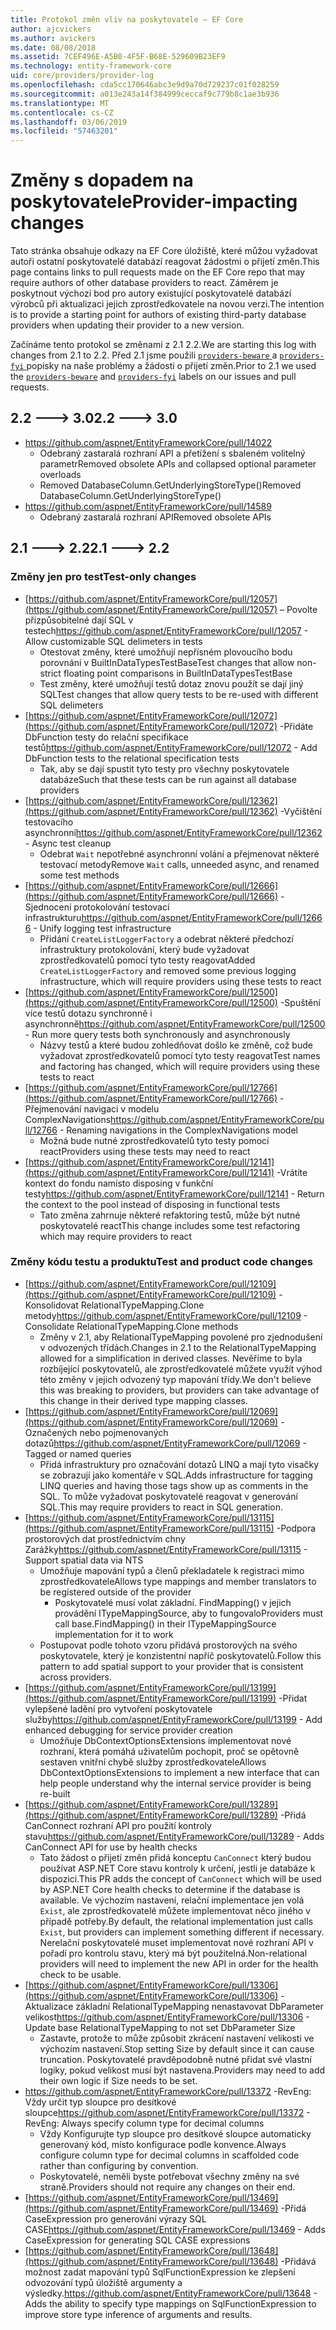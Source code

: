 ```yaml
---
title: Protokol změn vliv na poskytovatele – EF Core
author: ajcvickers
ms.author: avickers
ms.date: 08/08/2018
ms.assetid: 7CEF496E-A5B0-4F5F-B68E-529609B23EF9
ms.technology: entity-framework-core
uid: core/providers/provider-log
ms.openlocfilehash: cda5cc170646abc3e9d9a70d729237c01f028259
ms.sourcegitcommit: a013e243a14f384999ceccaf9c779b8c1ae3b936
ms.translationtype: MT
ms.contentlocale: cs-CZ
ms.lasthandoff: 03/06/2019
ms.locfileid: "57463201"
---
```

# <a name="provider-impacting-changes"></a><span data-ttu-id="013ca-102">Změny s dopadem na poskytovatele</span><span class="sxs-lookup"><span data-stu-id="013ca-102">Provider-impacting changes</span></span>

<span data-ttu-id="013ca-103">Tato stránka obsahuje odkazy na EF Core úložiště, které můžou vyžadovat autoři ostatní poskytovatelé databází reagovat žádostmi o přijetí změn.</span><span class="sxs-lookup"><span data-stu-id="013ca-103">This page contains links to pull requests made on the EF Core repo that may require authors of other database providers to react.</span></span> <span data-ttu-id="013ca-104">Záměrem je poskytnout výchozí bod pro autory existující poskytovatelé databází výrobců při aktualizaci jejich zprostředkovatele na novou verzi.</span><span class="sxs-lookup"><span data-stu-id="013ca-104">The intention is to provide a starting point for authors of existing third-party database providers when updating their provider to a new version.</span></span>

<span data-ttu-id="013ca-105">Začínáme tento protokol se změnami z 2.1 2.2.</span><span class="sxs-lookup"><span data-stu-id="013ca-105">We are starting this log with changes from 2.1 to 2.2.</span></span> <span data-ttu-id="013ca-106">Před 2.1 jsme použili [ `providers-beware` ](https://github.com/aspnet/EntityFrameworkCore/labels/providers-beware) a [ `providers-fyi` ](https://github.com/aspnet/EntityFrameworkCore/labels/providers-fyi) popisky na naše problémy a žádosti o přijetí změn.</span><span class="sxs-lookup"><span data-stu-id="013ca-106">Prior to 2.1 we used the [`providers-beware`](https://github.com/aspnet/EntityFrameworkCore/labels/providers-beware) and [`providers-fyi`](https://github.com/aspnet/EntityFrameworkCore/labels/providers-fyi) labels on our issues and pull requests.</span></span>

## <a name="22-----30"></a><span data-ttu-id="013ca-107">2.2 ---> 3.0</span><span class="sxs-lookup"><span data-stu-id="013ca-107">2.2 ---> 3.0</span></span>

* https://github.com/aspnet/EntityFrameworkCore/pull/14022
  * <span data-ttu-id="013ca-108">Odebraný zastaralá rozhraní API a přetížení s sbaleném volitelný parametr</span><span class="sxs-lookup"><span data-stu-id="013ca-108">Removed obsolete APIs and collapsed optional parameter overloads</span></span>
  * <span data-ttu-id="013ca-109">Removed DatabaseColumn.GetUnderlyingStoreType()</span><span class="sxs-lookup"><span data-stu-id="013ca-109">Removed DatabaseColumn.GetUnderlyingStoreType()</span></span>
* https://github.com/aspnet/EntityFrameworkCore/pull/14589
  * <span data-ttu-id="013ca-110">Odebraný zastaralá rozhraní API</span><span class="sxs-lookup"><span data-stu-id="013ca-110">Removed obsolete APIs</span></span>

## <a name="21-----22"></a><span data-ttu-id="013ca-111">2.1 ---> 2.2</span><span class="sxs-lookup"><span data-stu-id="013ca-111">2.1 ---> 2.2</span></span>

### <a name="test-only-changes"></a><span data-ttu-id="013ca-112">Změny jen pro test</span><span class="sxs-lookup"><span data-stu-id="013ca-112">Test-only changes</span></span>

* <span data-ttu-id="013ca-113">[https://github.com/aspnet/EntityFrameworkCore/pull/12057](https://github.com/aspnet/EntityFrameworkCore/pull/12057) – Povolte přizpůsobitelné dají SQL v testech</span><span class="sxs-lookup"><span data-stu-id="013ca-113">https://github.com/aspnet/EntityFrameworkCore/pull/12057 - Allow customizable SQL delimeters in tests</span></span>
  * <span data-ttu-id="013ca-114">Otestovat změny, které umožňují nepřísném plovoucího bodu porovnání v BuiltInDataTypesTestBase</span><span class="sxs-lookup"><span data-stu-id="013ca-114">Test changes that allow non-strict floating point comparisons in BuiltInDataTypesTestBase</span></span>
  * <span data-ttu-id="013ca-115">Test změny, které umožňují testů dotaz znovu použít se dají jiný SQL</span><span class="sxs-lookup"><span data-stu-id="013ca-115">Test changes that allow query tests to be re-used with different SQL delimeters</span></span>
* <span data-ttu-id="013ca-116">[https://github.com/aspnet/EntityFrameworkCore/pull/12072](https://github.com/aspnet/EntityFrameworkCore/pull/12072) -Přidáte DbFunction testy do relační specifikace testů</span><span class="sxs-lookup"><span data-stu-id="013ca-116">https://github.com/aspnet/EntityFrameworkCore/pull/12072 - Add DbFunction tests to the relational specification tests</span></span>
  * <span data-ttu-id="013ca-117">Tak, aby se dají spustit tyto testy pro všechny poskytovatele databáze</span><span class="sxs-lookup"><span data-stu-id="013ca-117">Such that these tests can be run against all database providers</span></span>
* <span data-ttu-id="013ca-118">[https://github.com/aspnet/EntityFrameworkCore/pull/12362](https://github.com/aspnet/EntityFrameworkCore/pull/12362) -Vyčištění testovacího asynchronní</span><span class="sxs-lookup"><span data-stu-id="013ca-118">https://github.com/aspnet/EntityFrameworkCore/pull/12362 - Async test cleanup</span></span>
  * <span data-ttu-id="013ca-119">Odebrat `Wait` nepotřebné asynchronní volání a přejmenovat některé testovací metody</span><span class="sxs-lookup"><span data-stu-id="013ca-119">Remove `Wait` calls, unneeded async, and renamed some test methods</span></span>
* <span data-ttu-id="013ca-120">[https://github.com/aspnet/EntityFrameworkCore/pull/12666](https://github.com/aspnet/EntityFrameworkCore/pull/12666) -Sjednocení protokolování testovací infrastrukturu</span><span class="sxs-lookup"><span data-stu-id="013ca-120">https://github.com/aspnet/EntityFrameworkCore/pull/12666 - Unify logging test infrastructure</span></span>
  * <span data-ttu-id="013ca-121">Přidání `CreateListLoggerFactory` a odebrat některé předchozí infrastruktury protokolování, který bude vyžadovat zprostředkovatelů pomocí tyto testy reagovat</span><span class="sxs-lookup"><span data-stu-id="013ca-121">Added `CreateListLoggerFactory` and removed some previous logging infrastructure, which will require providers using these tests to react</span></span>
* <span data-ttu-id="013ca-122">[https://github.com/aspnet/EntityFrameworkCore/pull/12500](https://github.com/aspnet/EntityFrameworkCore/pull/12500) -Spuštění více testů dotazu synchronně i asynchronně</span><span class="sxs-lookup"><span data-stu-id="013ca-122">https://github.com/aspnet/EntityFrameworkCore/pull/12500 - Run more query tests both synchronously and asynchronously</span></span>
  * <span data-ttu-id="013ca-123">Názvy testů a které budou zohledňovat došlo ke změně, což bude vyžadovat zprostředkovatelů pomocí tyto testy reagovat</span><span class="sxs-lookup"><span data-stu-id="013ca-123">Test names and factoring has changed, which will require providers using these tests to react</span></span>
* <span data-ttu-id="013ca-124">[https://github.com/aspnet/EntityFrameworkCore/pull/12766](https://github.com/aspnet/EntityFrameworkCore/pull/12766) -Přejmenování navigaci v modelu ComplexNavigations</span><span class="sxs-lookup"><span data-stu-id="013ca-124">https://github.com/aspnet/EntityFrameworkCore/pull/12766 - Renaming navigations in the ComplexNavigations model</span></span>
  * <span data-ttu-id="013ca-125">Možná bude nutné zprostředkovatelů tyto testy pomocí react</span><span class="sxs-lookup"><span data-stu-id="013ca-125">Providers using these tests may need to react</span></span>
* <span data-ttu-id="013ca-126">[https://github.com/aspnet/EntityFrameworkCore/pull/12141](https://github.com/aspnet/EntityFrameworkCore/pull/12141) -Vrátíte kontext do fondu namísto disposing v funkční testy</span><span class="sxs-lookup"><span data-stu-id="013ca-126">https://github.com/aspnet/EntityFrameworkCore/pull/12141 - Return the context to the pool instead of disposing in functional tests</span></span>
  * <span data-ttu-id="013ca-127">Tato změna zahrnuje některé refaktoring testů, může být nutné poskytovatelé react</span><span class="sxs-lookup"><span data-stu-id="013ca-127">This change includes some test refactoring which may require providers to react</span></span>


### <a name="test-and-product-code-changes"></a><span data-ttu-id="013ca-128">Změny kódu testu a produktu</span><span class="sxs-lookup"><span data-stu-id="013ca-128">Test and product code changes</span></span>

* <span data-ttu-id="013ca-129">[https://github.com/aspnet/EntityFrameworkCore/pull/12109](https://github.com/aspnet/EntityFrameworkCore/pull/12109) -Konsolidovat RelationalTypeMapping.Clone metody</span><span class="sxs-lookup"><span data-stu-id="013ca-129">https://github.com/aspnet/EntityFrameworkCore/pull/12109 - Consolidate RelationalTypeMapping.Clone methods</span></span>
  * <span data-ttu-id="013ca-130">Změny v 2.1, aby RelationalTypeMapping povolené pro zjednodušení v odvozených třídách.</span><span class="sxs-lookup"><span data-stu-id="013ca-130">Changes in 2.1 to the RelationalTypeMapping allowed for a simplification in derived classes.</span></span> <span data-ttu-id="013ca-131">Nevěříme to byla rozbíjející poskytovatelů, ale zprostředkovatelé můžete využít výhod této změny v jejich odvozený typ mapování třídy.</span><span class="sxs-lookup"><span data-stu-id="013ca-131">We don't believe this was breaking to providers, but providers can take advantage of this change in their derived type mapping classes.</span></span>
* <span data-ttu-id="013ca-132">[https://github.com/aspnet/EntityFrameworkCore/pull/12069](https://github.com/aspnet/EntityFrameworkCore/pull/12069) -Označených nebo pojmenovaných dotazů</span><span class="sxs-lookup"><span data-stu-id="013ca-132">https://github.com/aspnet/EntityFrameworkCore/pull/12069 - Tagged or named queries</span></span>
  * <span data-ttu-id="013ca-133">Přidá infrastruktury pro označování dotazů LINQ a mají tyto visačky se zobrazují jako komentáře v SQL.</span><span class="sxs-lookup"><span data-stu-id="013ca-133">Adds infrastructure for tagging LINQ queries and having those tags show up as comments in the SQL.</span></span> <span data-ttu-id="013ca-134">To může vyžadovat poskytovatelé reagovat v generování SQL.</span><span class="sxs-lookup"><span data-stu-id="013ca-134">This may require providers to react in SQL generation.</span></span>
* <span data-ttu-id="013ca-135">[https://github.com/aspnet/EntityFrameworkCore/pull/13115](https://github.com/aspnet/EntityFrameworkCore/pull/13115) -Podpora prostorových dat prostřednictvím chny Zarážky</span><span class="sxs-lookup"><span data-stu-id="013ca-135">https://github.com/aspnet/EntityFrameworkCore/pull/13115 - Support spatial data via NTS</span></span>
  * <span data-ttu-id="013ca-136">Umožňuje mapování typů a členů překladatele k registraci mimo zprostředkovatele</span><span class="sxs-lookup"><span data-stu-id="013ca-136">Allows type mappings and member translators to be registered outside of the provider</span></span>
    * <span data-ttu-id="013ca-137">Poskytovatelé musí volat základní. FindMapping() v jejich provádění ITypeMappingSource, aby to fungovalo</span><span class="sxs-lookup"><span data-stu-id="013ca-137">Providers must call base.FindMapping() in their ITypeMappingSource implementation for it to work</span></span>
  * <span data-ttu-id="013ca-138">Postupovat podle tohoto vzoru přidává prostorových na svého poskytovatele, který je konzistentní napříč poskytovatelů.</span><span class="sxs-lookup"><span data-stu-id="013ca-138">Follow this pattern to add spatial support to your provider that is consistent across providers.</span></span>
* <span data-ttu-id="013ca-139">[https://github.com/aspnet/EntityFrameworkCore/pull/13199](https://github.com/aspnet/EntityFrameworkCore/pull/13199) -Přidat vylepšené ladění pro vytvoření poskytovatele služby</span><span class="sxs-lookup"><span data-stu-id="013ca-139">https://github.com/aspnet/EntityFrameworkCore/pull/13199 - Add enhanced debugging for service provider creation</span></span>
  * <span data-ttu-id="013ca-140">Umožňuje DbContextOptionsExtensions implementovat nové rozhraní, která pomáhá uživatelům pochopit, proč se opětovně sestaven vnitřní chybě služby zprostředkovatele</span><span class="sxs-lookup"><span data-stu-id="013ca-140">Allows DbContextOptionsExtensions to implement a new interface that can help people understand why the internal service provider is being re-built</span></span>
* <span data-ttu-id="013ca-141">[https://github.com/aspnet/EntityFrameworkCore/pull/13289](https://github.com/aspnet/EntityFrameworkCore/pull/13289) -Přidá CanConnect rozhraní API pro použití kontroly stavu</span><span class="sxs-lookup"><span data-stu-id="013ca-141">https://github.com/aspnet/EntityFrameworkCore/pull/13289 - Adds CanConnect API for use by health checks</span></span>
  * <span data-ttu-id="013ca-142">Tato žádost o přijetí změn přidá konceptu `CanConnect` který budou používat ASP.NET Core stavu kontroly k určení, jestli je databáze k dispozici.</span><span class="sxs-lookup"><span data-stu-id="013ca-142">This PR adds the concept of `CanConnect` which will be used by ASP.NET Core health checks to determine if the database is available.</span></span> <span data-ttu-id="013ca-143">Ve výchozím nastavení, relační implementace jen volá `Exist`, ale zprostředkovatelé můžete implementovat něco jiného v případě potřeby.</span><span class="sxs-lookup"><span data-stu-id="013ca-143">By default, the relational implementation just calls `Exist`, but providers can implement something different if necessary.</span></span> <span data-ttu-id="013ca-144">Nerelační poskytovatelé muset implementovat nové rozhraní API v pořadí pro kontrolu stavu, který má být použitelná.</span><span class="sxs-lookup"><span data-stu-id="013ca-144">Non-relational providers will need to implement the new API in order for the health check to be usable.</span></span>
* <span data-ttu-id="013ca-145">[https://github.com/aspnet/EntityFrameworkCore/pull/13306](https://github.com/aspnet/EntityFrameworkCore/pull/13306) -Aktualizace základní RelationalTypeMapping nenastavovat DbParameter velikost</span><span class="sxs-lookup"><span data-stu-id="013ca-145">https://github.com/aspnet/EntityFrameworkCore/pull/13306 - Update base RelationalTypeMapping to not set DbParameter Size</span></span>
  * <span data-ttu-id="013ca-146">Zastavte, protože to může způsobit zkrácení nastavení velikosti ve výchozím nastavení.</span><span class="sxs-lookup"><span data-stu-id="013ca-146">Stop setting Size by default since it can cause truncation.</span></span> <span data-ttu-id="013ca-147">Poskytovatelé pravděpodobně nutné přidat své vlastní logiky, pokud velikost musí být nastavena.</span><span class="sxs-lookup"><span data-stu-id="013ca-147">Providers may need to add their own logic if Size needs to be set.</span></span>
* <span data-ttu-id="013ca-148">https://github.com/aspnet/EntityFrameworkCore/pull/13372 -RevEng: Vždy určit typ sloupce pro desítkové sloupce</span><span class="sxs-lookup"><span data-stu-id="013ca-148">https://github.com/aspnet/EntityFrameworkCore/pull/13372 - RevEng: Always specify column type for decimal columns</span></span>
  * <span data-ttu-id="013ca-149">Vždy Konfigurujte typ sloupce pro desítkové sloupce automaticky generovaný kód, místo konfigurace podle konvence.</span><span class="sxs-lookup"><span data-stu-id="013ca-149">Always configure column type for decimal columns in scaffolded code rather than configuring by convention.</span></span>
  * <span data-ttu-id="013ca-150">Poskytovatelé, neměli byste potřebovat všechny změny na své straně.</span><span class="sxs-lookup"><span data-stu-id="013ca-150">Providers should not require any changes on their end.</span></span>
* <span data-ttu-id="013ca-151">[https://github.com/aspnet/EntityFrameworkCore/pull/13469](https://github.com/aspnet/EntityFrameworkCore/pull/13469) -Přidá CaseExpression pro generování výrazy SQL CASE</span><span class="sxs-lookup"><span data-stu-id="013ca-151">https://github.com/aspnet/EntityFrameworkCore/pull/13469 - Adds CaseExpression for generating SQL CASE expressions</span></span>
* <span data-ttu-id="013ca-152">[https://github.com/aspnet/EntityFrameworkCore/pull/13648](https://github.com/aspnet/EntityFrameworkCore/pull/13648) -Přidává možnost zadat mapování typů SqlFunctionExpression ke zlepšení odvozování typů úložiště argumenty a výsledky.</span><span class="sxs-lookup"><span data-stu-id="013ca-152">https://github.com/aspnet/EntityFrameworkCore/pull/13648 - Adds the ability to specify type mappings on SqlFunctionExpression to improve store type inference of arguments and results.</span></span>
